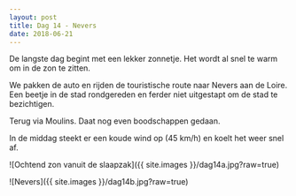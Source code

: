 ```yaml
---
layout: post
title: Dag 14 - Nevers
date: 2018-06-21
---
```

De langste dag begint met een lekker  zonnetje. Het wordt al snel te warm om in de zon te zitten.

We pakken de auto en rijden de touristische route naar Nevers aan de Loire. Een beetje in de stad rondgereden en ferder niet uitgestapt om de stad te bezichtigen.

Terug via Moulins. Daat nog even boodschappen gedaan.

In de middag steekt er een koude wind op (45 km/h) en koelt het weer snel af.

![Ochtend zon vanuit de slaapzak]({{ site.images }}/dag14a.jpg?raw=true)

![Nevers]({{ site.images }}/dag14b.jpg?raw=true)